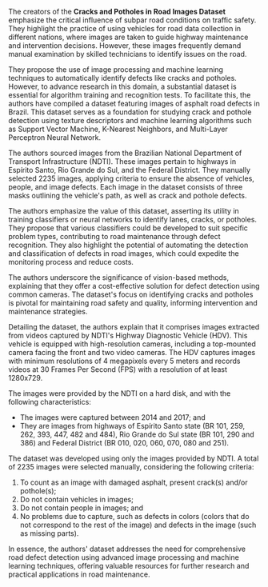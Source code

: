 The creators of the **Cracks and Potholes in Road Images Dataset** emphasize the critical influence of subpar road conditions on traffic safety. They highlight the practice of using vehicles for road data collection in different nations, where images are taken to guide highway maintenance and intervention decisions. However, these images frequently demand manual examination by skilled technicians to identify issues on the road.

They propose the use of image processing and machine learning techniques to automatically identify defects like cracks and potholes. However, to advance research in this domain, a substantial dataset is essential for algorithm training and recognition tests. To facilitate this, the authors have compiled a dataset featuring images of asphalt road defects in Brazil. This dataset serves as a foundation for studying crack and pothole detection using texture descriptors and machine learning algorithms such as Support Vector Machine, K-Nearest Neighbors, and Multi-Layer Perceptron Neural Network.

The authors sourced images from the Brazilian National Department of Transport Infrastructure (NDTI). These images pertain to highways in Espírito Santo, Rio Grande do Sul, and the Federal District. They manually selected 2235 images, applying criteria to ensure the absence of vehicles, people, and image defects. Each image in the dataset consists of three masks outlining the vehicle's path, as well as crack and pothole defects.

The authors emphasize the value of this dataset, asserting its utility in training classifiers or neural networks to identify lanes, cracks, or potholes. They propose that various classifiers could be developed to suit specific problem types, contributing to road maintenance through defect recognition. They also highlight the potential of automating the detection and classification of defects in road images, which could expedite the monitoring process and reduce costs.

The authors underscore the significance of vision-based methods, explaining that they offer a cost-effective solution for defect detection using common cameras. The dataset's focus on identifying cracks and potholes is pivotal for maintaining road safety and quality, informing intervention and maintenance strategies.

Detailing the dataset, the authors explain that it comprises images extracted from videos captured by NDTI's Highway Diagnostic Vehicle (HDV). This vehicle is equipped with high-resolution cameras, including a top-mounted camera facing the front and two video cameras. The HDV captures images with minimum resolutions of 4 megapixels every 5 meters and records videos at 30 Frames Per Second (FPS) with a resolution of at least 1280x729.

The images were provided by the NDTI on a hard disk, and with the following characteristics:

* The images were captured between 2014 and 2017; and
* They are images from highways of Espírito Santo state (BR 101, 259, 262, 393, 447, 482 and 484), Rio Grande do Sul state (BR 101, 290 and 386) and Federal District (BR 010, 020, 060, 070, 080 and 251).

The dataset was developed using only the images provided by NDTI. A total of 2235 images were selected manually, considering the following criteria:

1. To count as an image with damaged asphalt, present crack(s) and/or pothole(s);
2. Do not contain vehicles in images;
3. Do not contain people in images; and
4. No problems due to capture, such as defects in colors (colors that do not correspond to the rest of the image) and defects in the image (such as missing parts).

In essence, the authors' dataset addresses the need for comprehensive road defect detection using advanced image processing and machine learning techniques, offering valuable resources for further research and practical applications in road maintenance.
